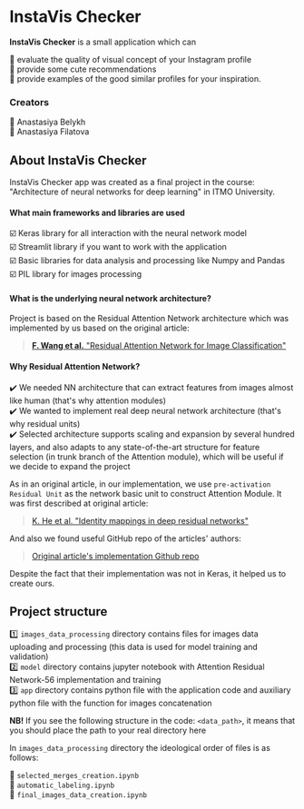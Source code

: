 # InstaVis Checker

**InstaVis Checker** is a small application which can 

:small_blue_diamond: evaluate the quality of visual concept of your Instagram profile    
:small_blue_diamond: provide some cute recommendations    
:small_blue_diamond: provide examples of the good similar profiles for your inspiration.    

### Creators
:small_orange_diamond: Anastasiya Belykh    
:small_orange_diamond: Anastasiya Filatova    

## About InstaVis Checker

InstaVis Checker app was created as a final project in the course: "Architecture of neural networks for deep learning" in ITMO University.

#### What main frameworks and libraries are used

☑️ Keras library for all interaction with the neural network model    
☑️ Streamlit library if you want to work with the application    
☑️ Basic libraries for data analysis and processing like Numpy and Pandas    
☑️ PIL library for images processing

#### What is the underlying neural network architecture?

Project is based on the Residual Attention Network architecture which was implemented by us based on the original article:
> [**F. Wang et al.** "Residual Attention Network for Image Classification"](https://arxiv.org/pdf/1704.06904.pdf)

#### Why Residual Attention Network?

:heavy_check_mark: We needed NN architecture that can extract features from images almost like human (that's why attention modules)    
:heavy_check_mark: We wanted to implement real deep neural network architecture (that's why residual units)    
:heavy_check_mark: Selected architecture supports scaling and expansion by several hundred layers, and also adapts to any state-of-the-art structure for feature selection (in trunk branch of the Attention module), which will be useful if we decide to expand the project    

As in an original article, in our implementation, we use `pre-activation Residual Unit` as the network basic unit to construct Attention Module. It was first described at original article:

> [K. He et al. "Identity mappings in deep residual networks"](https://arxiv.org/abs/1603.05027)

And also we found useful GitHub repo of the articles' authors:
> [Original article's implementation Github repo](https://github.com/KaimingHe/resnet-1k-layers)

Despite the fact that their implementation was not in Keras, it helped us to create ours.

## Project structure

1️⃣ `images_data_processing` directory contains files for images data uploading and processing (this data is used for model training and validation)    
2️⃣ `model` directory contains jupyter notebook with Attention Residual Network-56 implementation and training    
3️⃣ `app` directory contains python file with the application code and auxiliary python file with the function for images concatenation    

**NB!** If you see the following structure in the code: `<data_path>`, it means that you should place the path to your real directory here 

In `images_data_processing` directory the ideological order of files is as follows:

:small_blue_diamond: `selected_merges_creation.ipynb`    
:small_blue_diamond: `automatic_labeling.ipynb`    
:small_blue_diamond: `final_images_data_creation.ipynb`    
